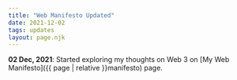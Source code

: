 ```yaml
---
title: "Web Manifesto Updated"
date: 2021-12-02
tags: updates
layout: page.njk
---
```


**02 Dec, 2021**: Started exploring my thoughts on Web 3 on [My Web Manifesto]({{ page | relative }}manifesto) page.